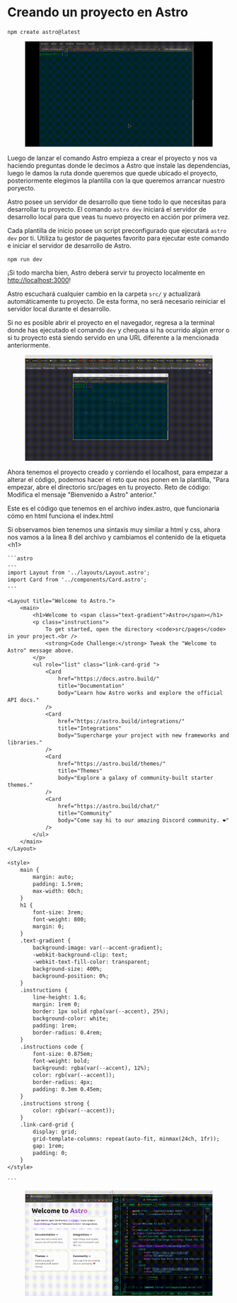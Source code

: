 # Creando un proyecto en Astro

```
npm create astro@latest
```

<figure><img src="../../.gitbook/assets/nombredelgif.gif" alt=""><figcaption></figcaption></figure>

Luego de lanzar el comando Astro empieza a crear el proyecto y nos va haciendo preguntas  donde  le decimos  a Astro que instale las dependencias,  luego le damos la ruta donde queremos que quede ubicado el proyecto, posteriormente elegimos la plantilla con la que queremos arrancar nuestro poryecto.



Astro posee un servidor de desarrollo que tiene todo lo que necesitas para desarrollar tu proyecto. El comando `astro dev` iniciará el servidor de desarrollo local para que veas tu nuevo proyecto en acción por primera vez.

Cada plantilla de inicio posee un script preconfigurado que ejecutará `astro dev` por ti. Utiliza tu gestor de paquetes favorito para ejecutar este comando e iniciar el servidor de desarrollo de Astro.



```
npm run dev
```

¡Si todo marcha bien, Astro deberá servir tu proyecto localmente en [http://localhost:3000](http://localhost:3000)!

Astro escuchará cualquier cambio en la carpeta `src/` y actualizará automáticamente tu proyecto. De esta forma, no será necesario reiniciar el servidor local durante el desarrollo.

Si no es posible abrir el proyecto en el navegador, regresa a la terminal donde has ejecutado el comando `dev` y chequea si ha ocurrido algún error o si tu proyecto está siendo servido en una URL diferente a la mencionada anteriormente.

<figure><img src="../../.gitbook/assets/nombredelgif2.gif" alt=""><figcaption></figcaption></figure>

Ahora tenemos el proyecto creado y corriendo el  localhost, para  empezar a alterar el código, podemos hacer el reto que nos ponen en la plantilla, "Para empezar, abre el directorio src/pages en tu proyecto. Reto de código: Modifica el mensaje "Bienvenido a Astro" anterior."

Este es el código que tenemos en el archivo index.astro, que funcionaria cómo en html funciona el index.html

Si observamos bien tenemos una sintaxis muy similar a html y css,  ahora nos vamos a la linea 8 del archivo y cambiamos el contenido de la etiqueta \<h1>

````
```astro
---
import Layout from '../layouts/Layout.astro';
import Card from '../components/Card.astro';
---

<Layout title="Welcome to Astro.">
	<main>
		<h1>Welcome to <span class="text-gradient">Astro</span></h1>
		<p class="instructions">
			To get started, open the directory <code>src/pages</code> in your project.<br />
			<strong>Code Challenge:</strong> Tweak the "Welcome to Astro" message above.
		</p>
		<ul role="list" class="link-card-grid ">
			<Card
				href="https://docs.astro.build/"
				title="Documentation"
				body="Learn how Astro works and explore the official API docs."
			/>
			<Card
				href="https://astro.build/integrations/"
				title="Integrations"
				body="Supercharge your project with new frameworks and libraries."
			/>
			<Card
				href="https://astro.build/themes/"
				title="Themes"
				body="Explore a galaxy of community-built starter themes."
			/>
			<Card
				href="https://astro.build/chat/"
				title="Community"
				body="Come say hi to our amazing Discord community. ❤️"
			/>
		</ul>
	</main>
</Layout>

<style>
	main {
		margin: auto;
		padding: 1.5rem;
		max-width: 60ch;
	}
	h1 {
		font-size: 3rem;
		font-weight: 800;
		margin: 0;
	}
	.text-gradient {
		background-image: var(--accent-gradient);
		-webkit-background-clip: text;
		-webkit-text-fill-color: transparent;
		background-size: 400%;
		background-position: 0%;
	}
	.instructions {
		line-height: 1.6;
		margin: 1rem 0;
		border: 1px solid rgba(var(--accent), 25%);
		background-color: white;
		padding: 1rem;
		border-radius: 0.4rem;
	}
	.instructions code {
		font-size: 0.875em;
		font-weight: bold;
		background: rgba(var(--accent), 12%);
		color: rgb(var(--accent));
		border-radius: 4px;
		padding: 0.3em 0.45em;
	}
	.instructions strong {
		color: rgb(var(--accent));
	}
	.link-card-grid {
		display: grid;
		grid-template-columns: repeat(auto-fit, minmax(24ch, 1fr));
		gap: 1rem;
		padding: 0;
	}
</style>

```
````

<figure><img src="../../.gitbook/assets/nombredelgif3.gif" alt=""><figcaption></figcaption></figure>

